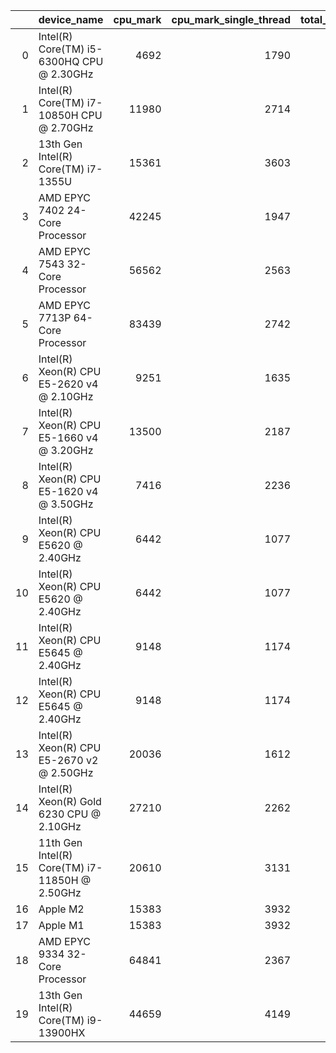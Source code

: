 |    | device_name                                     | cpu_mark | cpu_mark_single_thread | total_cores | total_threads | optional_comment                           |
|---:|:------------------------------------------------|---------:|-----------------------:|------------:|--------------:|:-------------------------------------------|
|  0 | Intel(R) Core(TM) i5-6300HQ CPU @ 2.30GHz       |     4692 |                   1790 |           4 |             4 | Home-1                                     |
|  1 | Intel(R) Core(TM) i7-10850H CPU @ 2.70GHz       |    11980 |                   2714 |           6 |            12 | Work-2                                     |
|  2 | 13th Gen Intel(R) Core(TM) i7-1355U             |    15361 |                   3603 |          10 |            12 | Work                                       |
|  3 | AMD EPYC 7402 24-Core Processor                 |    42245 |                   1947 |          24 |            48 | node gpu-100, gpu-101                      |
|  4 | AMD EPYC 7543 32-Core Processor                 |    56562 |                   2563 |          32 |            64 | node gpu-110                               |
|  5 | AMD EPYC 7713P 64-Core Processor                |    83439 |                   2742 |          64 |           128 | node gpu-120                               |
|  6 | Intel(R) Xeon(R) CPU E5-2620 v4 @ 2.10GHz       |     9251 |                   1635 |          16 |            32 | node gpu-020 - gpu-023 (MARKS for 8C,16Th) |
|  7 | Intel(R) Xeon(R) CPU E5-1660 v4 @ 3.20GHz       |    13500 |                   2187 |           8 |            16 | node gpu-010 - gpu-019                     |
|  8 | Intel(R) Xeon(R) CPU E5-1620 v4 @ 3.50GHz       |     7416 |                   2236 |           4 |             8 | node gpu-000 - gpu-003                     |
|  9 | Intel(R) Xeon(R) CPU E5620 @ 2.40GHz            |     6442 |                   1077 |           8 |            16 | node node-010, node-011 (Prt. CPU0)        |
| 10 | Intel(R) Xeon(R) CPU           E5620  @ 2.40GHz |     6442 |                   1077 |           8 |            16 | node-010, node-011 (Prt. CPU0)             |
| 11 | Intel(R) Xeon(R) CPU E5645 @ 2.40GHz            |     9148 |                   1174 |          12 |            24 | node-100 - node-103 (Prt. CPU1)            |
| 12 | Intel(R) Xeon(R) CPU           E5645  @ 2.40GHz |     9148 |                   1174 |          12 |            24 | node-100 - node-103 (Prt. CPU1)            |
| 13 | Intel(R) Xeon(R) CPU E5-2670 v2 @ 2.50GHz       |    20036 |                   1612 |          20 |            40 | node-200 - node-219 (Prt. CPU2)            |
| 14 | Intel(R) Xeon(R) Gold 6230 CPU @ 2.10GHz        |    27210 |                   2262 |          40 |            80 | node-100 (Prt. STUD)      
| 15 | 11th Gen Intel(R) Core(TM) i7-11850H @ 2.50GHz  |    20610 |                   3131 |           8 |            16 | tim laptop                                 |
| 16 | Apple M2                                        |    15383 |                   3932 |           8 |             8 | Home-2                                     |
| 17 | Apple M1                                        |    15383 |                   3932 |           8 |             8 | Wilson's machine                           |
| 18 | AMD EPYC 9334 32-Core Processor                 |    64841 |                   2367 |          32 |            64 | node gpu-200                               |
| 19 | 13th Gen Intel(R) Core(TM) i9-13900HX           |    44659 |                   4149 |          24 |            32 | soeren laptop                              |
